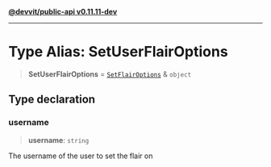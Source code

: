 [**@devvit/public-api v0.11.11-dev**](../../README.md)

---

# Type Alias: SetUserFlairOptions

> **SetUserFlairOptions** = [`SetFlairOptions`](SetFlairOptions.md) & `object`

## Type declaration

### username

> **username**: `string`

The username of the user to set the flair on
